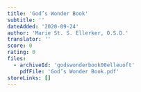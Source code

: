 ```yaml
---
title: 'God’s Wonder Book'
subtitle: ''
dateAdded: '2020-09-24'
author: 'Marie St. S. Ellerker, O.S.D.'
translator: ''
score: 0
rating: 0
files:
  - archiveId: 'godswonderbook00elleuoft'
    pdfFile: 'God’s Wonder Book.pdf'
storeLinks: []
---
```



